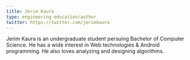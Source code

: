 ```yaml
---
title: Jerim Kaura
type: engineering-education/author
twitter: https://twitter.com/jerimkaura
---
```


Jerim Kaura is an undergraduate student persuing Bachelor of Computer Science. He has a wide interest in Web technologies & Android programming. He also loves analyzing and designing algorithms.
